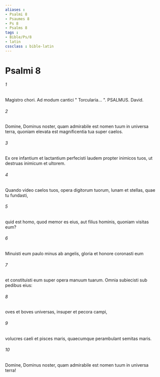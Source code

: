 ```yaml
---
aliases : 
- Psalmi 8
- Psaumes 8
- Ps 8
- Psalms 8
tags : 
- Bible/Ps/8
- latin
cssclass : bible-latin
---
```


# Psalmi 8

###### 1
Magistro chori. Ad modum cantici " Torcularia... ". PSALMUS. David.
###### 2
Domine, Dominus noster, quam admirabile est nomen tuum in universa terra, quoniam elevata est magnificentia tua super caelos.
###### 3
Ex ore infantium et lactantium perfecisti laudem propter inimicos tuos, ut destruas inimicum et ultorem.
###### 4
Quando video caelos tuos, opera digitorum tuorum, lunam et stellas, quae tu fundasti,
###### 5
quid est homo, quod memor es eius, aut filius hominis, quoniam visitas eum?
###### 6
Minuisti eum paulo minus ab angelis, gloria et honore coronasti eum
###### 7
et constituisti eum super opera manuum tuarum. Omnia subiecisti sub pedibus eius:
###### 8
oves et boves universas, insuper et pecora campi,
###### 9
volucres caeli et pisces maris, quaecumque perambulant semitas maris.
###### 10
Domine, Dominus noster, quam admirabile est nomen tuum in universa terra!
